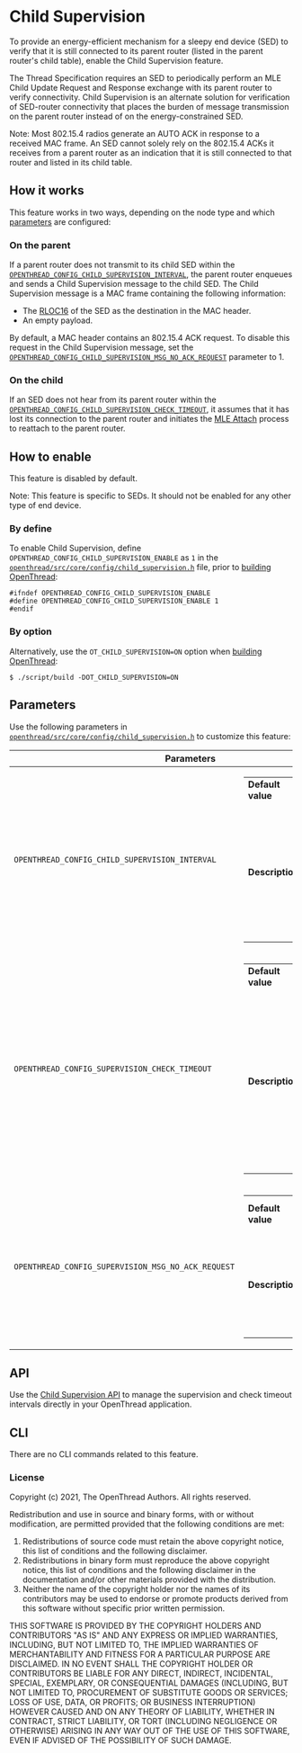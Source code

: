 # Child Supervision

To provide an energy-efficient mechanism for a sleepy end device (SED) to
verify that it is still connected to its parent router (listed in the parent
router's child table), enable the Child Supervision feature.

The Thread Specification requires an SED to periodically perform an MLE Child
Update Request and Response exchange with its parent router to verify
connectivity. Child Supervision is an alternate solution for verification of
SED-router connectivity that places the burden of message transmission on the
parent router instead of on the energy-constrained SED.

Note: Most 802.15.4 radios generate an AUTO ACK in response to a received MAC
frame. An SED cannot solely rely on the 802.15.4 ACKs it receives from a parent
router as an indication that it is still connected to that router and listed in
its child table.

## How it works

This feature works in two ways, depending on the node type and which
[parameters](#parameters) are configured:

### On the parent
If a parent router does not transmit to its child SED within the
[`OPENTHREAD_CONFIG_CHILD_SUPERVISION_INTERVAL`](#interval),
the parent router enqueues and sends a Child Supervision message to the child
SED. The Child Supervision message is a MAC frame containing the following
information:

*   The [RLOC16](../../../guides/thread-primer/ipv6-addressing.md#how_a_routing_locator_is_generated)
    of the SED as the destination in the MAC header.
*   An empty payload.

By default, a MAC header contains an 802.15.4 ACK request. To disable this
request in the Child Supervision message, set the 
[`OPENTHREAD_CONFIG_CHILD_SUPERVISION_MSG_NO_ACK_REQUEST`](#msg-no-ack-request) parameter to 1.

### On the child

If an SED does not hear from its parent router within the
[`OPENTHREAD_CONFIG_CHILD_SUPERVISION_CHECK_TIMEOUT`](#check-timeout),
it assumes that it has lost its connection to the parent router and initiates
the [MLE
Attach](../../../guides/thread-primer/network-discovery.md#join_an_existing_network)
process to reattach to the parent router.

## How to enable

This feature is disabled by default.

Note: This feature is specific to SEDs. It should not be enabled for any other
type of end device.

### By define

To enable Child Supervision, define
`OPENTHREAD_CONFIG_CHILD_SUPERVISION_ENABLE` as `1` in the
[`openthread/src/core/config/child_supervision.h`](https://github.com/openthread/openthread/tree/main/src/core/config/child_supervision.h)
file, prior to [building OpenThread](../../../guides/build/index.md):

```
#ifndef OPENTHREAD_CONFIG_CHILD_SUPERVISION_ENABLE
#define OPENTHREAD_CONFIG_CHILD_SUPERVISION_ENABLE 1
#endif
```

### By option

Alternatively, use the `OT_CHILD_SUPERVISION=ON` option when [building
OpenThread](../../..//guides/build/index.md):

```
$ ./script/build -DOT_CHILD_SUPERVISION=ON
```

## Parameters

Use the following parameters in
[`openthread/src/core/config/child_supervision.h`](https://github.com/openthread/openthread/tree/main/src/core/config/child_supervision.h)
to customize this feature:

<table class="details responsive">
  <thead>
    <th colspan="2">Parameters</th>
  </thead>
  <tbody>
    <tr>
      <td id="interval"><code>OPENTHREAD_CONFIG_CHILD_SUPERVISION_INTERVAL</code></td>
      <td>
        <table class="function param responsive">
          <tbody>
            <tr>
              <td><b>Default value</b></td>
              <td>
                <div>129 seconds</div>
              </td>
            </tr>
            <tr>
              <td>
                <b>Description</b>
              </td>
              <td>
                <div>Specifies the supervision interval in seconds used by parent. Set to 0 to disable the supervision process on the parent.</div>
              </td>
            </tr>
          </tbody>
        </table>
      </td>
    </tr>
    <tr>
      <td id="check-timeout"><code>OPENTHREAD_CONFIG_SUPERVISION_CHECK_TIMEOUT</code></td>
      <td>
        <table class="function param responsive">
          <tbody>
            <tr>
              <td>
                <b>Default value</b>
              </td>
              <td>
                <div>190 seconds</div>
              </td>
            </tr>
            <tr>
              <td>
                <b>Description</b>
              </td>
              <td>
                <div>Specifies the supervision check timeout interval in seconds used by a device in child state. Set to 0 to disable the supervision check process on the child.</div>
              </td>
            </tr>
          </tbody>
        </table>
      </td>
    </tr>
    <tr>
      <td id="msg-no-ack-request"><code>OPENTHREAD_CONFIG_SUPERVISION_MSG_NO_ACK_REQUEST</code></td>
      <td>
        <table class="function param responsive">
          <tbody>
            <tr>
              <td>
                <b>Default value</b>
              </td>
              <td>
                <div>0 (ACK request enabled)</div>
              </td>
            </tr>
            <tr>
              <td>
                <b>Description</b>
              </td>
              <td>
                <div>Set to 1 to clear/disable the 802.15.4 ACK request in the MAC header of a supervision message.</div>
              </td>
            </tr>
          </tbody>
        </table>
      </td>
    </tr>
  </tbody>
</table>

## API

Use the [Child Supervision API](https://openthread.io/reference/group/api-child-supervision) to
manage the supervision and check timeout intervals directly in your OpenThread
application.

## CLI

There are no CLI commands related to this feature.

### License

Copyright (c) 2021, The OpenThread Authors.
All rights reserved.

Redistribution and use in source and binary forms, with or without
modification, are permitted provided that the following conditions are met:
1. Redistributions of source code must retain the above copyright
   notice, this list of conditions and the following disclaimer.
2. Redistributions in binary form must reproduce the above copyright
   notice, this list of conditions and the following disclaimer in the
   documentation and/or other materials provided with the distribution.
3. Neither the name of the copyright holder nor the
   names of its contributors may be used to endorse or promote products
   derived from this software without specific prior written permission.

THIS SOFTWARE IS PROVIDED BY THE COPYRIGHT HOLDERS AND CONTRIBUTORS "AS IS"
AND ANY EXPRESS OR IMPLIED WARRANTIES, INCLUDING, BUT NOT LIMITED TO, THE
IMPLIED WARRANTIES OF MERCHANTABILITY AND FITNESS FOR A PARTICULAR PURPOSE
ARE DISCLAIMED. IN NO EVENT SHALL THE COPYRIGHT HOLDER OR CONTRIBUTORS BE
LIABLE FOR ANY DIRECT, INDIRECT, INCIDENTAL, SPECIAL, EXEMPLARY, OR
CONSEQUENTIAL DAMAGES (INCLUDING, BUT NOT LIMITED TO, PROCUREMENT OF
SUBSTITUTE GOODS OR SERVICES; LOSS OF USE, DATA, OR PROFITS; OR BUSINESS
INTERRUPTION) HOWEVER CAUSED AND ON ANY THEORY OF LIABILITY, WHETHER IN
CONTRACT, STRICT LIABILITY, OR TORT (INCLUDING NEGLIGENCE OR OTHERWISE)
ARISING IN ANY WAY OUT OF THE USE OF THIS SOFTWARE, EVEN IF ADVISED OF THE
POSSIBILITY OF SUCH DAMAGE.
